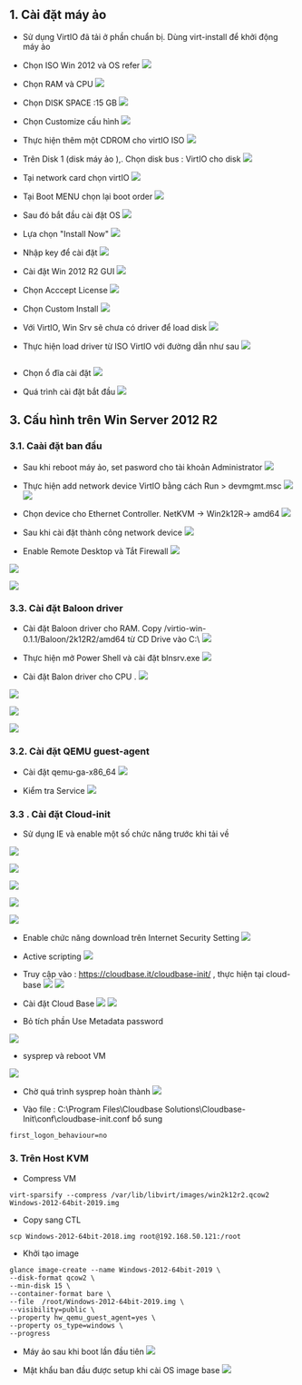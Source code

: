 

## 1. Cài đặt máy ảo 

- Sử dụng VirtIO đã tải ở phần chuẩn bị. Dùng virt-install để khởi động máy ảo 

- Chọn ISO Win 2012 và OS refer
![](https://i.imgur.com/CJ8bUcE.png)

- Chọn RAM và CPU
![](https://i.imgur.com/sdMPCjQ.png)

- Chọn DISK SPACE :15 GB
![](https://i.imgur.com/o9TyDUZ.png)

- Chọn Customize cấu hình
![](https://i.imgur.com/mELQizN.png)

- Thực hiện thêm một CDROM cho virtIO ISO
![](https://i.imgur.com/9MTV5Ju.png)

- Trên Disk 1 (disk máy ảo ),. Chọn disk bus : VirtIO cho disk 
![](https://i.imgur.com/zdEihIZ.png)


- Tại network card chọn virtIO
![](https://i.imgur.com/Y1HQRRC.png)

- Tại Boot MENU chọn lại boot order
![](https://i.imgur.com/g6FWJdn.png)

- Sau đó bắt đầu cài đặt OS
![](https://i.imgur.com/HibESaO.png)

- Lựa chọn "Install Now"
![](https://i.imgur.com/UOMhJZt.png)


- Nhập key để cài đặt 
![](https://i.imgur.com/WgIpz8l.png)


- Cài đặt Win 2012 R2 GUI
![](https://i.imgur.com/SE0p6Sn.png)

- Chọn Acccept License
![](https://i.imgur.com/kDkkEmw.png)


- Chọn Custom Install
![](https://i.imgur.com/PYB4g6k.png)


- Với VirtIO, Win Srv sẽ chưa có driver để load disk 
![](https://i.imgur.com/X9HIWxj.png)

- Thực hiện load driver từ ISO VirtIO với đường dẫn như sau
![](https://i.imgur.com/VLGHkHP.png)

![]()

- Chọn ổ đĩa cài đặt 
![](https://i.imgur.com/8J8l7Rl.png)

- Quá trình cài đặt bắt đầu
![](https://i.imgur.com/OYx23jz.png)



## 3. Cấu hình trên Win Server 2012 R2


### 3.1. Caài đặt ban đầu

- Sau khi reboot máy ảo, set pasword cho tài khoản Administrator
![](https://i.imgur.com/Ai5SYYV.png)


- Thực hiện add network device VirtIO bằng cách Run >  devmgmt.msc
![](https://i.imgur.com/7q9Ek1N.png)
![](https://i.imgur.com/h5JE9Hs.png)


- Chọn device cho Ethernet Controller. NetKVM -> Win2k12R-> amd64
![](https://i.imgur.com/7q9Ek1N.png)


- Sau khi cài đặt thành công network device
![](https://i.imgur.com/Mz2QUTD.png)


- Enable Remote Desktop và Tắt Firewall
![](https://i.imgur.com/62fnQ05.png)

![](https://i.imgur.com/mvxnTa7.png)

![](https://i.imgur.com/eeSdsQr.png)


### 3.3. Cài đặt Baloon driver 

- Cài đặt Baloon driver cho RAM. Copy /virtio-win-0.1.1/Baloon/2k12R2/amd64 từ CD Drive vào C:\ 
![](https://i.imgur.com/iK4GW6h.png)


- Thực hiện mở Power Shell và cài đặt blnsrv.exe
![](https://i.imgur.com/bkQzyRh.png)

- Cài đặt Balon driver  cho CPU .
![](https://i.imgur.com/nsk96pF.png)

![](https://i.imgur.com/UV6id1g.png)

![](https://i.imgur.com/lsZ5tME.png)

![](https://i.imgur.com/jL6Xt0I.png)



### 3.2. Cài đặt QEMU guest-agent 


- Cài đặt qemu-ga-x86_64
![](https://i.imgur.com/778cgdF.png)


- Kiểm tra Service
![](https://i.imgur.com/CqKsSrh.png)


### 3.3 . Cài đặt Cloud-init 

- Sử dụng IE và enable một số chức năng trước khi tải về 

![](https://i.imgur.com/hE6EagW.png)

![](https://i.imgur.com/9osbcOT.png)


![](https://i.imgur.com/p3GptpQ.png)

![](https://i.imgur.com/MXdYNnD.png)

![](https://i.imgur.com/qoyMJR0.png)

- Enable chức năng download trên Internet Security Setting
![](https://i.imgur.com/aBhuhDC.png)

- Active scripting
![](https://i.imgur.com/cIRLNpb.png)

- Truy cập vào : https://cloudbase.it/cloudbase-init/ , thực hiện tại cloud-base
![](https://i.imgur.com/8onNjG0.png)
![](https://i.imgur.com/WkvfpP7.png)


- Cài đặt Cloud Base
![](https://i.imgur.com/fpnkiSu.png)
![](https://i.imgur.com/WAaiPAA.png)

- Bỏ tích phần Use Metadata password

![](https://i.imgur.com/zOYPacb.png)


- sysprep và reboot VM


![](https://i.imgur.com/jq4vUh3.png)



- Chờ quá trình sysprep hoàn thành
![](https://i.imgur.com/rVgxoKd.png)


- Vào file  : C:\Program Files\Cloudbase Solutions\Cloudbase-Init\conf\cloudbase-init.conf bổ sung

```
first_logon_behaviour=no
```



### 3. Trên Host KVM

- Compress VM
```
virt-sparsify --compress /var/lib/libvirt/images/win2k12r2.qcow2 Windows-2012-64bit-2019.img
```

- Copy sang CTL
```
scp Windows-2012-64bit-2018.img root@192.168.50.121:/root
```

- Khởi tạo image
```
glance image-create --name Windows-2012-64bit-2019 \
--disk-format qcow2 \
--min-disk 15 \
--container-format bare \
--file  /root/Windows-2012-64bit-2019.img \
--visibility=public \
--property hw_qemu_guest_agent=yes \
--property os_type=windows \
--progress
```


- Máy ảo sau khi boot lần đầu tiên
![](https://i.imgur.com/P2H6Uad.png)


- Mật khẩu ban đầu được setup khi cài OS image base
![](https://i.imgur.com/EuXV44n.png)